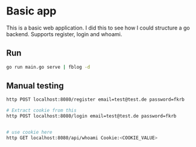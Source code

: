 # Basic app

This is a basic web application. I did this to see how I could structure a go backend.
Supports register, login and whoami.


## Run

```bash
go run main.go serve | fblog -d
```


## Manual testing
```bash
http POST localhost:8080/register email=test@test.de password=fkrb

# Extract cookie from this
http POST localhost:8080/login email=test@test.de password=fkrb


# use cookie here
http GET localhost:8080/api/whoami Cookie:<COOKIE_VALUE>

```
